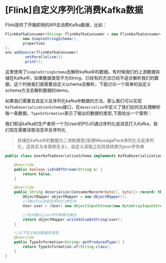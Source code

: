 # [Flink]自定义序列化消费Kafka数据

Flink提供了开箱即用的API去消费Kafka数据，比如：

~~~java
FlinkKafkaConsumer<String> flinkKafkaConsumer = new FlinkKafkaConsumer<>(topicName,
        new SimpleStringSchema(),
        properties
);
env.addSource(flinkKafkaConsumer)
        .setParallelism(1)
        .print();
~~~

这里使用了`SimpleStringSchema`去解析kafka中的数据。有时候我们的上游数据存储在Kafka中，如果数据类型不为String，已经有的方法已经不适合解析我们的数据，这个时候我们就需要自定义schema去解析，下面讨论一个简单的自定义schema方法去解析数据的demo。



如果我们需要去自定义反序列化kafka中数据的方法，那么我们可以实现`KafkaDeserializationSchema`接口，在`deserialize`中定义了我们如何去处理解析每一条数据，`TypeInformation`表示了输出的数据的类型,下面给出一个案例：

我们假设kafka的生产者将一个为User的POJO通过序列化成消息打入Kafka，我们现在需要读取消息并反序列化

> 存储在kafka中的数据为二进制类型(采用MessagePack序列化与反序列化，这其实与本案例无关)，自定义读取之后将其转换为json字符串

~~~java
public class UserKafkaDeserializeSchema implements KafkaDeserializationSchema<String> {

    @Override
    public boolean isEndOfStream(String s) {
        return false;
    }

    @Override
    public String deserialize(ConsumerRecord<byte[], byte[]> record) throws Exception {
        ObjectMapper objectMapper = new ObjectMapper();
        //将Kafka消息反序列化对POJO
        User user = (User) new ObjectInputStream(new ByteArrayInputStream(record.value())).readObject();

        //将对象以json字符串格式输出
        return objectMapper.writeValueAsString(user);
    }

    //以下定义输出数据的类型
    @Override
    public TypeInformation<String> getProducedType() {
        return TypeInformation.of(String.class);
    }
}
~~~

